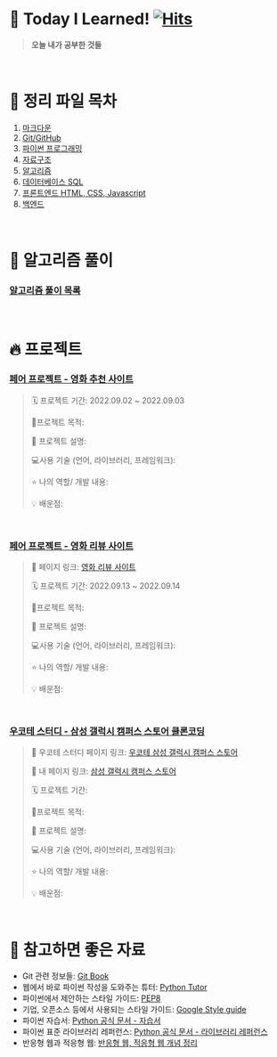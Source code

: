 # 📝 Today I Learned! [![Hits](https://hits.seeyoufarm.com/api/count/incr/badge.svg?url=https%3A%2F%2Fgithub.com%2Fpsun0610&count_bg=%23FFACC5&title_bg=%2338B2D2C7&icon=&icon_color=%23E7E7E7&title=TIL&edge_flat=false)](https://hits.seeyoufarm.com)

> **오늘 내가 공부한 것들**

&nbsp;

# 📁 정리 파일 목차
1. [마크다운](https://github.com/psun0610/TIL/tree/master/01_Markdown)
2. [Git/GitHub](https://github.com/psun0610/TIL/tree/master/02_Git)
3. [파이썬 프로그래밍](https://github.com/psun0610/TIL/tree/master/03_Python)
4. [자료구조](https://github.com/psun0610/TIL/tree/master/04_DataStructure)
5. [알고리즘](https://github.com/psun0610/TIL/tree/master/05_Algorithm)
6. [데이터베이스 SQL](https://github.com/psun0610/TIL/tree/master/06_Database)
7. [프론트엔드 HTML, CSS, Javascript](https://github.com/psun0610/TIL/tree/master/07_Web)
8. [백엔드]()

&nbsp;

# 🌸 알고리즘 풀이

### [알고리즘 풀이 목록](https://github.com/psun0610/Algorithm)

&nbsp;

# 🔥 프로젝트

### [페어 프로젝트 - 영화 추천 사이트](https://github.com/psun0610/TeamProject_Movie)

> 🗓 프로젝트 기간: 2022.09.02 ~ 2022.09.03
>
> 🚩프로젝트 목적:
>
> 🧾 프로젝트 설명:
>
> 💻사용 기술 (언어, 라이브러리, 프레임워크):
>
> ⭐ 나의 역할/ 개발 내용:
>
> 💡 배운점:

&nbsp;

### [페어 프로젝트 - 영화 리뷰 사이트](https://github.com/psun0610/TeamProject_Movie2)
> 📌 페이지 링크: [영화 리뷰 사이트](https://psun0610.github.io/TeamProject_Movie2/)
>
> 🗓 프로젝트 기간: 2022.09.13 ~ 2022.09.14
>
> 🚩프로젝트 목적:
>
> 🧾 프로젝트 설명:
>
> 💻사용 기술 (언어, 라이브러리, 프레임워크):
>
> ⭐ 나의 역할/ 개발 내용:
>
> 💡 배운점:

&nbsp;

### [우코테 스터디 - 삼성 갤럭시 캠퍼스 스토어 클론코딩](https://github.com/psun0610/SamsungGalaxyCampus)

> 📌 우코테 스터디 페이지 링크: [우코테 삼성 갤럭시 캠퍼스 스토어](https://w00ye0l.github.io/SamsungGalaxyCampus/)
>
> 📌 내 페이지 링크: [삼성 갤럭시 캠퍼스 스토어](https://w00ye0l.github.io/SamsungGalaxyCampus/%EB%B0%95%EC%84%A0%EC%98%81/index.html)
>
> 🗓 프로젝트 기간:
>
> 🚩프로젝트 목적:
>
> 🧾 프로젝트 설명:
>
> 💻사용 기술 (언어, 라이브러리, 프레임워크):
>
> ⭐ 나의 역할/ 개발 내용:
>
> 💡 배운점:

&nbsp;


# 🧷 참고하면 좋은 자료

- Git 관련 정보들: [Git Book](https://git-scm.com/book/ko/v2)
- 웹에서 바로 파이썬 작성을 도와주는 튜터: [Python Tutor](https://pythontutor.com/)
- 파이썬에서 제안하는 스타일 가이드: [PEP8](https://www.python.org/dev/peps/pep-0008/) 
- 기업, 오픈소스 등에서 사용되는 스타일 가이드: [Google Style guide](https://google.github.io/styleguide/pyguide.html)
- 파이썬 자습서: [Python 공식 문서 - 자습서](https://docs.python.org/ko/3/tutorial/index.html)
- 파이썬 표준 라이브러리 레퍼런스: [Python 공식 문서 - 라이브러리 레퍼런스](https://docs.python.org/ko/3/library/index.html)
- 반응형 웹과 적응형 웹: [반응형 웹, 적응형 웹 개념 정리](https://velog.io/@bityoungjae/%EB%B7%B0%ED%8F%AC%ED%8A%B8%EB%B6%80%ED%84%B0-%EB%B0%98%EC%9D%91%ED%98%95-%EC%9B%B9%EA%B9%8C%EC%A7%80-%EA%B0%9C%EB%85%90%EC%A0%95%EB%A6%AC)

